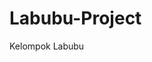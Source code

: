 # Labubu-Project
Kelompok Labubu

<!-- 1. Tambuwun, Elshaddai Grace -->
<!-- 2. Tangka, Gill Erza -->
<!-- 3. Pantouw, Given Azarya -->
<!-- 4, Salindeho, Vallerie Joanna -->


